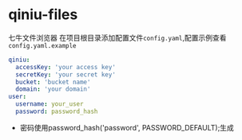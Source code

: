 # qiniu-files
七牛文件浏览器
在项目根目录添加配置文件`config.yaml`,配置示例查看`config.yaml.example`
```yaml
qiniu:
  accessKey: 'your access key'
  secretKey: 'your secret key'
  bucket: 'bucket name'
  domain: 'your domain'
user:
  username: your_user
  password: password_hash
```
* 密码使用password_hash('password', PASSWORD_DEFAULT);生成



